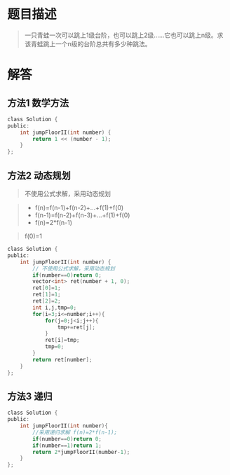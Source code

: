 # 题目描述   
> 一只青蛙一次可以跳上1级台阶，也可以跳上2级……它也可以跳上n级。求该青蛙跳上一个n级的台阶总共有多少种跳法。


# 解答

## 方法1 数学方法
```c
class Solution {
public:
    int jumpFloorII(int number) {
        return 1 << (number - 1);
    }
};
```

## 方法2 动态规划

> 不使用公式求解，采用动态规划

> - f(n)=f(n-1)+f(n-2)+...+f(1)+f(0)
> - f(n-1)=f(n-2)+f(n-3)+...+f(1)+f(0)
> - f(n)=2*f(n-1)

> f(0)=1

```c
class Solution {
public:
    int jumpFloorII(int number) {
        // 不使用公式求解，采用动态规划
        if(number==0)return 0;
        vector<int> ret(number + 1, 0);
        ret[0]=1;
        ret[1]=1;
        ret[2]=2;
        int i,j,tmp=0;
        for(i=3;i<=number;i++){
            for(j=0;j<i;j++){
                tmp+=ret[j];
            } 
            ret[i]=tmp;
            tmp=0;
        }
        return ret[number];
    }
};
```


## 方法3 递归

```c
class Solution {
public:
    int jumpFloorII(int number){
        //采用递归求解 f(n)=2*f(n-1);
        if(number==0)return 0;
        if(number==1)return 1;
        return 2*jumpFloorII(number-1);
    }
};
```